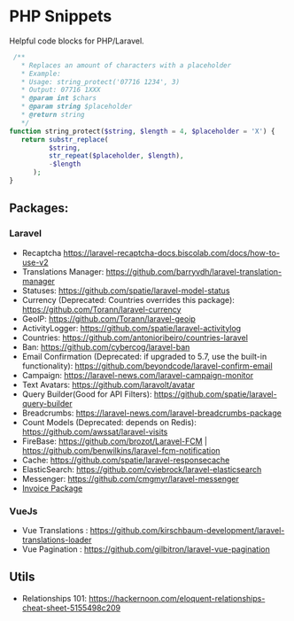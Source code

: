 # PHP Snippets

Helpful code blocks for PHP/Laravel.

```php
 /**
   * Replaces an amount of characters with a placeholder
   * Example: 
   * Usage: string_protect('07716 1234', 3)
   * Output: 07716 1XXX
   * @param int $chars
   * @param string $placeholder
   * @return string
   */
function string_protect($string, $length = 4, $placeholder = 'X') {
   return substr_replace(
          $string,
          str_repeat($placeholder, $length),
          -$length
      ); 
}
```

## Packages:
### Laravel
- Recaptcha https://laravel-recaptcha-docs.biscolab.com/docs/how-to-use-v2
- Translations Manager: https://github.com/barryvdh/laravel-translation-manager
- Statuses: https://github.com/spatie/laravel-model-status
- Currency (Deprecated: Countries overrides this package): https://github.com/Torann/laravel-currency
- GeoIP: https://github.com/Torann/laravel-geoip
- ActivityLogger: https://github.com/spatie/laravel-activitylog
- Countries: https://github.com/antonioribeiro/countries-laravel
- Ban: https://github.com/cybercog/laravel-ban
- Email Confirmation (Deprecated: if upgraded to 5.7, use the built-in functionality): https://github.com/beyondcode/laravel-confirm-email
- Campaign: https://laravel-news.com/laravel-campaign-monitor
- Text Avatars: https://github.com/laravolt/avatar
- Query Builder(Good for API Filters): https://github.com/spatie/laravel-query-builder
- Breadcrumbs: https://laravel-news.com/laravel-breadcrumbs-package
- Count Models (Deprecated: depends on Redis): https://github.com/awssat/laravel-visits
- FireBase: https://github.com/brozot/Laravel-FCM | https://github.com/benwilkins/laravel-fcm-notification
- Cache: https://github.com/spatie/laravel-responsecache
- ElasticSearch: https://github.com/cviebrock/laravel-elasticsearch
- Messenger: https://github.com/cmgmyr/laravel-messenger
- [Invoice Package](https://github.com/faustbrian/Laravel-Invoice)

### VueJs
- Vue Translations : https://github.com/kirschbaum-development/laravel-translations-loader
- Vue Pagination : https://github.com/gilbitron/laravel-vue-pagination

## Utils
 - Relationships 101: https://hackernoon.com/eloquent-relationships-cheat-sheet-5155498c209
